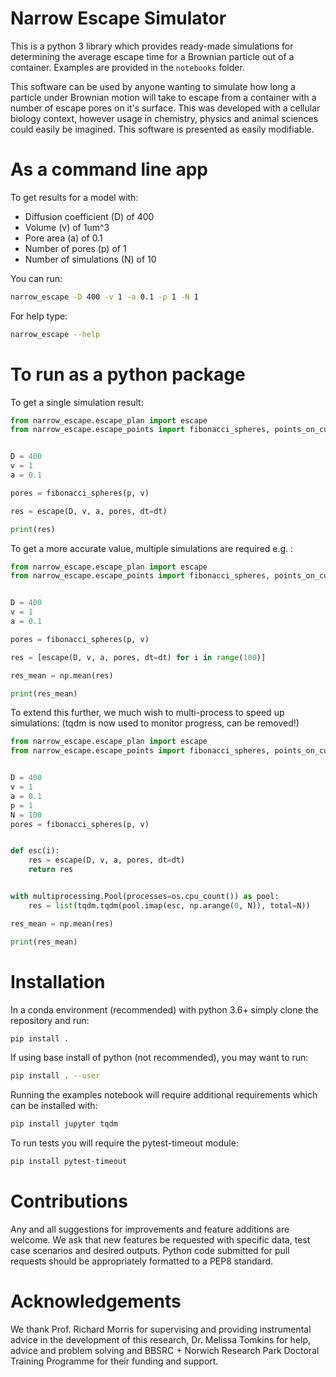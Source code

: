 # Narrow Escape Simulator

This is a python 3 library which provides ready-made simulations for determining the average escape time for a Brownian particle out of a container.
Examples are provided in the `notebooks` folder.


This software can be used by anyone wanting to simulate how long a particle under Brownian motion will take to escape from a container with a number of escape pores on it's surface. This was developed with a cellular biology context, however usage in chemistry, physics and animal sciences could easily be imagined. This software is presented as easily modifiable.


# As a command line app

To get results for a model with:

- Diffusion coefficient (D) of 400
- Volume (v) of 1um^3
- Pore area (a) of 0.1
- Number of pores (p) of 1
- Number of simulations (N) of 10

You can run:

``` bash
narrow_escape -D 400 -v 1 -a 0.1 -p 1 -N 1
```

For help type:

``` bash
narrow_escape --help
```


# To run as a python package


To get a single simulation result:

``` python
from narrow_escape.escape_plan import escape
from narrow_escape.escape_points import fibonacci_spheres, points_on_cube_surface


D = 400
v = 1
a = 0.1

pores = fibonacci_spheres(p, v)

res = escape(D, v, a, pores, dt=dt)

print(res)

```

To get a more accurate value, multiple simulations are required e.g. :

``` python
from narrow_escape.escape_plan import escape
from narrow_escape.escape_points import fibonacci_spheres, points_on_cube_surface


D = 400
v = 1
a = 0.1

pores = fibonacci_spheres(p, v)

res = [escape(D, v, a, pores, dt=dt) for i in range(100)]

res_mean = np.mean(res)

print(res_mean)

```

To extend this further, we much wish to multi-process to speed up simulations:
(tqdm is now used to monitor progress, can be removed!)

``` python
from narrow_escape.escape_plan import escape
from narrow_escape.escape_points import fibonacci_spheres, points_on_cube_surface


D = 400
v = 1
a = 0.1
p = 1
N = 100
pores = fibonacci_spheres(p, v)


def esc(i):
    res = escape(D, v, a, pores, dt=dt)
    return res


with multiprocessing.Pool(processes=os.cpu_count()) as pool:
    res = list(tqdm.tqdm(pool.imap(esc, np.arange(0, N)), total=N))

res_mean = np.mean(res)

print(res_mean)

```


# Installation

In a conda environment (recommended) with python 3.6+ simply clone the repository and run:

``` bash
pip install .
```

If using base install of python (not recommended), you may want to run:

``` bash
pip install . --user
```

Running the examples notebook will require additional requirements which can be installed with:

``` bash
pip install jupyter tqdm
```

To run tests you will require the pytest-timeout module:

``` bash
pip install pytest-timeout
```

# Contributions

Any and all suggestions for improvements and feature additions are welcome. We ask that new features be requested with specific data, test case scenarios and desired outputs. Python code submitted for pull requests should be appropriately formatted to a PEP8 standard.

# Acknowledgements

We thank Prof. Richard Morris for supervising and providing instrumental advice in the development of this research, Dr. Melissa Tomkins for help, advice and problem solving and BBSRC + Norwich Research Park Doctoral Training Programme for their funding and support.
